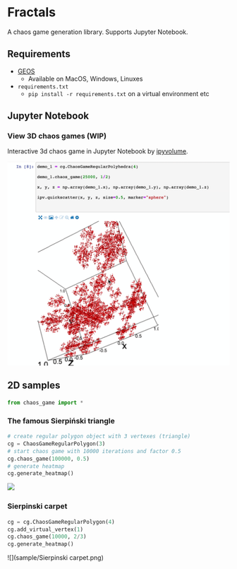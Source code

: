 # Fractals

A chaos game generation library. Supports Jupyter Notebook.

## Requirements

- [GEOS](https://trac.osgeo.org/geos/)
    - Available on MacOS, Windows, Linuxes
- `requirements.txt`
    - `pip install -r requirements.txt` on a virtual environment etc

## Jupyter Notebook

### View 3D chaos games (WIP)

Interactive 3d chaos game in Jupyter Notebook by [ipyvolume](https://github.com/maartenbreddels/ipyvolume).

![](sample/Jupyter_3d_demo.png)

## 2D samples

```python
from chaos_game import *
```

### The famous Sierpiński triangle

```python
# create regular polygon object with 3 vertexes (triangle)
cg = ChaosGameRegularPolygon(3)
# start chaos game with 10000 iterations and factor 0.5
cg.chaos_game(100000, 0.5)
# generate heatmap
cg.generate_heatmap()
```

![](sample/Sierpiński%20triangle.png)

### Sierpinski carpet

```python
cg = cg.ChaosGameRegularPolygon(4)
cg.add_virtual_vertex(1)
cg.chaos_game(10000, 2/3)
cg.generate_heatmap()
```

![](sample/Sierpinski carpet.png)